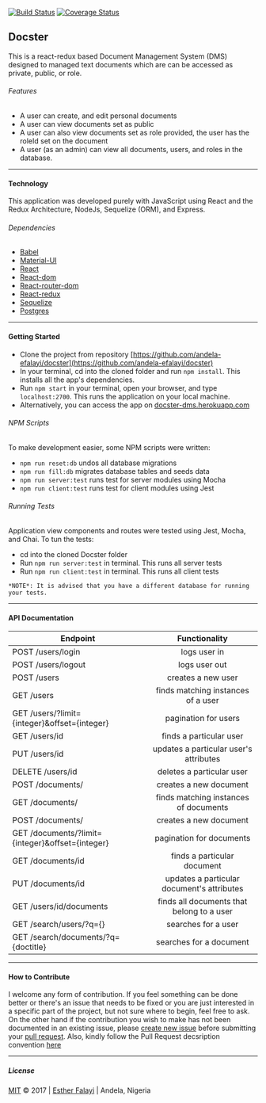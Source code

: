 [![Build Status](https://travis-ci.org/andela-efalayi/docster.svg?branch=staging)](https://travis-ci.org/andela-efalayi/docster) [![Coverage Status](https://coveralls.io/repos/github/andela-efalayi/docster/badge.svg?branch=bug%2Ffix-travis-error)](https://coveralls.io/github/andela-efalayi/docster?branch=staging)

## Docster
This is a react-redux based Document Management System (DMS) designed to managed text documents which 
are can be accessed as private, public, or role.

###### Features
- A user can create, and edit personal documents
- A user can view documents set as public
- A user can also view documents set as role provided, the user has the roleId set on the document
- A user (as an admin) can view all documents, users, and roles in the database.

***
#### Technology
This application was developed purely with JavaScript using React and the Redux 
Architecture, NodeJs, Sequelize (ORM), and Express.

###### Dependencies
- [Babel](https://babeljs.io/)
- [Material-UI](http://www.material-ui.com/#/)
- [React](https://facebook.github.io/react/)
- [React-dom](https://www.npmjs.com/package/react-dom)
- [React-router-dom](https://www.npmjs.com/package/react-router-dom)
- [React-redux](http://redux.js.org/)
- [Sequelize](http://docs.sequelizejs.com/)
- [Postgres](https://www.postgresql.org/docs/9.6/static/tutorial-createdb.html)

***
#### Getting Started
- Clone the project from repository [https://github.com/andela-efalayi/docster](https://github.com/andela-efalayi/docster)
- In your terminal, cd into the cloned folder and run `npm install`. This installs all the app's dependencies.
- Run `npm start` in your terminal, open your browser, and type `localhost:2700`. This runs the application on your local machine.
- Alternatively, you can access the app on [docster-dms.herokuapp.com](https://docster-dms.herokuapp.com/)

###### NPM Scripts
To make development easier, some NPM scripts were written:
- `npm run reset:db` undos all database migrations
- `npm run fill:db` migrates database tables and seeds data
- `npm run server:test` runs test for server modules using Mocha
- `npm run client:test` runs test for client modules using Jest

###### Running Tests
Application view components and routes were tested using Jest, Mocha, and Chai. To tun the tests:
- cd into the cloned Docster folder
- Run `npm run server:test` in terminal. This runs all server tests
- Run `npm run client:test` in terminal. This runs all client tests

```
*NOTE*: It is advised that you have a different database for running your tests.
```
*** 
#### API Documentation
| Endpoint                                          | Functionality                              |
| ------------------------------------------------- |:------------------------------------------:|
| POST /users/login  | logs user in                 |                                            |
| POST /users/logout                                | logs user out                              |
| POST /users                                       | creates a new user                         |
| GET /users                                        | finds matching instances of a user         |
| GET /users/?limit={integer}&offset={integer}      | pagination for users                       |
| GET /users/id                                     | finds a particular user                    |
| PUT /users/id                                     | updates a particular user's attributes     |
| DELETE /users/id                                  | deletes a particular user                  |
| POST /documents/                                  | creates a new document                     |
| GET /documents/                                   | finds matching instances of documents      |
| POST /documents/                                  | creates a new document                     |
| GET /documents/?limit={integer}&offset={integer}  | pagination for documents                   |
| GET /documents/id                                 | finds a particular document                |
| PUT /documents/id                                 | updates a particular document's attributes |
| GET /users/id/documents                           | finds all documents that belong to a user  | 
| GET /search/users/?q={}                           | searches for a user                        |
| GET /search/documents/?q={doctitle}               | searches for a document                    |

***
#### How to Contribute
I welcome any form of contribution. If you feel something can be done better or 
there's an issue that needs to be fixed
or you are just interested in a specific part of the project, but not sure where
 to begin, feel free to ask.
On the other hand if the contribution you wish to make has not been documented 
in an existing issue, please [create new issue](https://github.com/andela-efalayi/docster/issues/new) before submitting your [pull request](https://help.github.com/articles/about-pull-requests/).
Also, kindly follow the Pull Request decsription convention [here](https://github.com/andela-efalayi/docster/wiki/Pull-Request-Naming-and-Description-Convention)

***
##### License
[MIT](LICENSE.txt) © 2017 | [Esther Falayi](github.com/andela-efalayi/) | 
Andela, Nigeria
